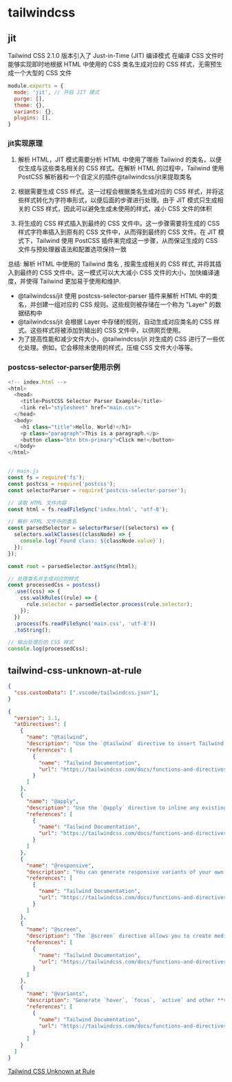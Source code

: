 # tailwindcss


## jit
Tailwind CSS 2.1.0 版本引入了 Just-in-Time (JIT) 编译模式
在编译 CSS 文件时能够实现即时地根据 HTML 中使用的 CSS 类名生成对应的 CSS 样式，无需预生成一个大型的 CSS 文件

```js
module.exports = {
  mode: 'jit', // 开启 JIT 模式
  purge: [],
  theme: {},
  variants: {},
  plugins: [],
}
```

### jit实现原理

1. 解析 HTML，JIT 模式需要分析 HTML 中使用了哪些 Tailwind 的类名，以便仅生成与这些类名相关的 CSS 样式。在解析 HTML 的过程中，Tailwind 使用 PostCSS 解析器和一个自定义的插件@tailwindcss/jit来提取类名

2. 根据需要生成 CSS 样式。这一过程会根据类名生成对应的 CSS 样式，并将这些样式转化为字符串形式，以便后面的步骤进行处理。由于 JIT 模式只生成相关的 CSS 样式，因此可以避免生成未使用的样式，减小 CSS 文件的体积

3. 将生成的 CSS 样式插入到最终的 CSS 文件中。这一步骤需要将生成的 CSS 样式字符串插入到原有的 CSS 文件中，从而得到最终的 CSS 文件。在 JIT 模式下，Tailwind 使用 PostCSS 插件来完成这一步骤，从而保证生成的 CSS 文件与预处理器语法和配置选项保持一致

总结: 解析 HTML 中使用的 Tailwind 类名 , 按需生成相关的 CSS 样式, 并将其插入到最终的 CSS 文件中。这一模式可以大大减小 CSS 文件的大小，加快编译速度，并使得 Tailwind 更加易于使用和维护.

- @tailwindcss/jit 使用 postcss-selector-parser 插件来解析 HTML 中的类名，并创建一组对应的 CSS 规则。这些规则被存储在一个称为 "Layer" 的数据结构中
- @tailwindcss/jit 会根据 Layer 中存储的规则，自动生成对应类名的 CSS 样式。这些样式将被添加到输出的 CSS 文件中，以供网页使用。
- 为了提高性能和减少文件大小，@tailwindcss/jit 对生成的 CSS 进行了一些优化处理。例如，它会移除未使用的样式，压缩 CSS 文件大小等等。


### postcss-selector-parser使用示例

```js
<!-- index.html -->
<html>
  <head>
    <title>PostCSS Selector Parser Example</title>
    <link rel="stylesheet" href="main.css">
  </head>
  <body>
    <h1 class="title">Hello, World!</h1>
    <p class="paragraph">This is a paragraph.</p>
    <button class="btn btn-primary">Click me!</button>
  </body>
</html>



```

```js
// main.js
const fs = require('fs');
const postcss = require('postcss');
const selectorParser = require('postcss-selector-parser');

// 读取 HTML 文件内容
const html = fs.readFileSync('index.html', 'utf-8');

// 解析 HTML 文件中的类名
const parsedSelector = selectorParser((selectors) => {
  selectors.walkClasses((classNode) => {
    console.log(`Found class: ${classNode.value}`);
  });
});

const root = parsedSelector.astSync(html);

// 处理类名并生成对应的样式
const processedCss = postcss()
  .use((css) => {
    css.walkRules((rule) => {
      rule.selector = parsedSelector.process(rule.selector);
    });
  })
  .process(fs.readFileSync('main.css', 'utf-8'))
  .toString();

// 输出处理后的 CSS 样式
console.log(processedCss);

```

## tailwind-css-unknown-at-rule

```.vscode/settings.json
{
  "css.customData": [".vscode/tailwindcss.json"],
}
```

```.vscode/tailwindcss.json
{
  "version": 1.1,
  "atDirectives": [
    {
      "name": "@tailwind",
      "description": "Use the `@tailwind` directive to insert Tailwind's `base`, `components`, `utilities` and `screens` styles into your CSS.",
      "references": [
        {
          "name": "Tailwind Documentation",
          "url": "https://tailwindcss.com/docs/functions-and-directives#tailwind"
        }
      ]
    },
    {
      "name": "@apply",
      "description": "Use the `@apply` directive to inline any existing utility classes into your own custom CSS. This is useful when you find a common utility pattern in your HTML that you’d like to extract to a new component.",
      "references": [
        {
          "name": "Tailwind Documentation",
          "url": "https://tailwindcss.com/docs/functions-and-directives#apply"
        }
      ]
    },
    {
      "name": "@responsive",
      "description": "You can generate responsive variants of your own classes by wrapping their definitions in the `@responsive` directive:\n```css\n@responsive {\n  .alert {\n    background-color: #E53E3E;\n  }\n}\n```\n",
      "references": [
        {
          "name": "Tailwind Documentation",
          "url": "https://tailwindcss.com/docs/functions-and-directives#responsive"
        }
      ]
    },
    {
      "name": "@screen",
      "description": "The `@screen` directive allows you to create media queries that reference your breakpoints by **name** instead of duplicating their values in your own CSS:\n```css\n@screen sm {\n  /* ... */\n}\n```\n…gets transformed into this:\n```css\n@media (min-width: 640px) {\n  /* ... */\n}\n```\n",
      "references": [
        {
          "name": "Tailwind Documentation",
          "url": "https://tailwindcss.com/docs/functions-and-directives#screen"
        }
      ]
    },
    {
      "name": "@variants",
      "description": "Generate `hover`, `focus`, `active` and other **variants** of your own utilities by wrapping their definitions in the `@variants` directive:\n```css\n@variants hover, focus {\n   .btn-brand {\n    background-color: #3182CE;\n  }\n}\n```\n",
      "references": [
        {
          "name": "Tailwind Documentation",
          "url": "https://tailwindcss.com/docs/functions-and-directives#variants"
        }
      ]
    }
  ]
}

```

[Tailwind CSS Unknown at Rule](https://duncanleung.com/tailwind-css-unknown-at-rule/)